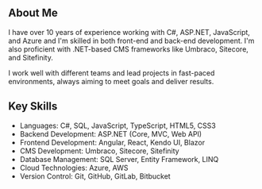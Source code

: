 ## About Me

I have over 10 years of experience working with C#, ASP.NET, JavaScript, and Azure and I'm skilled in both front-end and back-end development. I'm also proficient with .NET-based CMS frameworks like Umbraco, Sitecore, and Sitefinity.

I work well with different teams and lead projects in fast-paced environments, always aiming to meet goals and deliver results.

## Key Skills

- Languages: C#, SQL, JavaScript, TypeScript, HTML5, CSS3
- Backend Development: ASP.NET (Core, MVC, Web API)
- Frontend Development: Angular, React, Kendo UI, Blazor
- CMS Development: Umbraco, Sitecore, Sitefinity
- Database Management: SQL Server, Entity Framework, LINQ
- Cloud Technologies: Azure, AWS
- Version Control: Git, GitHub, GitLab, Bitbucket
